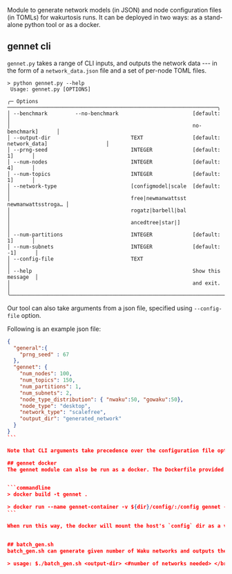 Module to generate network models (in JSON) and node configuration files (in TOMLs) for wakurtosis runs. It can be deployed in two ways: as a stand-alone python tool or as a docker.

## gennet cli
`gennet.py` takes a range of CLI inputs, and outputs the network data --- in the form of a `network_data.json` file and a set of per-node TOML files. 

```commandline
> python gennet.py --help
 Usage: gennet.py [OPTIONS]                                                     
                                                                                
╭─ Options ────────────────────────────────────────────────────────────────────╮
│ --benchmark         --no-benchmark                        [default:          │
│                                                           no-benchmark]      │
│ --output-dir                          TEXT                [default: network_data]                   │
│ --prng-seed                           INTEGER             [default: 1]      │
│ --num-nodes                           INTEGER             [default: 4]      │
│ --num-topics                          INTEGER             [default: 1]      │
│ --network-type                        [configmodel|scale  [default:          │
│                                       free|newmanwattsst  newmanwattsstroga… │
│                                       rogatz|barbell|bal                     │
│                                       ancedtree|star|]                       │
│ --num-partitions                      INTEGER             [default: 1]      │
│ --num-subnets                         INTEGER             [default: -1]      │
│ --config-file                         TEXT                                   │
│ --help                                                    Show this message  │
│                                                           and exit.          │
╰──────────────────────────────────────────────────────────────────────────────╯
```

Our tool can also take arguments from a json file, specified using `--config-file` option.


Following is an example json file:


````json
{
  "general":{
    "prng_seed" : 67
  },
  "gennet": {
    "num_nodes": 100,
    "num_topics": 150,
    "num_partitions": 1,
    "num_subnets": 2,
    "node_type_distribution": { "nwaku":50, "gowaku":50},
    "node_type": "desktop",
    "network_type": "scalefree",
    "output_dir": "generated_network"
  }
}
```

Note that CLI arguments take precedence over the configuration file options.

## gennet docker
The gennet module can also be run as a docker. The Dockerfile provided can be used to build and run the gennet container as follows:


```commandline
> docker build -t gennet .

> docker run --name gennet-container -v ${dir}/config/:/config gennet --config-file /config/$input_config_file --output-dir /config/$output_dir
```

When run this way, the docker will mount the host's `config` dir as a volume, allowing the gennet container to access the `$input_config_file` in the host filesystem; gennet reads the config.json and outputs a network under the `$output_dir` which is made accessible to the host via a subsequent`docker cp`.


## batch_gen.sh
batch_gen.sh can generate given number of Waku networks and outputs them to a directory. Please make sure that the output directory does NOT exist; both relative and absolute paths work. The Wakunode parameters are generated at random; edit the MIN and MAX for finer control. The script requires bc & /dev/urandom.<br>

> usage: $./batch_gen.sh <output-dir> <#number of networks needed> </br>
